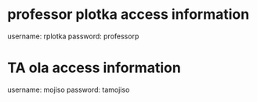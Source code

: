 # professor plotka access information
username: rplotka
password: professorp

# TA ola access information
username: mojiso
password: tamojiso
